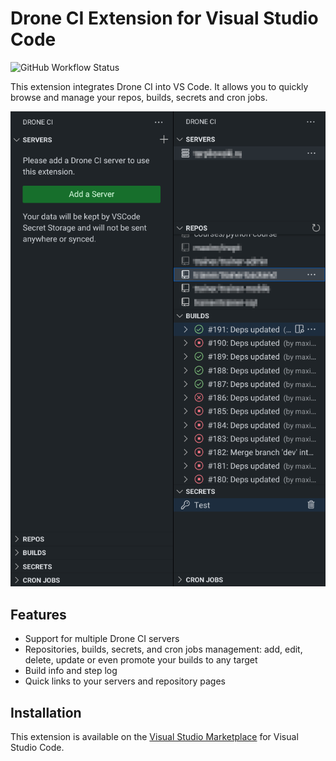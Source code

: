 # Drone CI Extension for Visual Studio Code

![GitHub Workflow Status](https://img.shields.io/github/actions/workflow/status/maximtrp/droneci-vscode-extension/main.yml)

This extension integrates Drone CI into VS Code. It allows you to quickly browse and manage your repos, builds, secrets
and cron jobs.

![Screenshot](images/screenshot-main.png)

## Features

* Support for multiple Drone CI servers
* Repositories, builds, secrets, and cron jobs management: add, edit, delete, update or even promote your builds to any target
* Build info and step log
* Quick links to your servers and repository pages

## Installation

This extension is available on the [Visual Studio Marketplace](https://marketplace.visualstudio.com/items?itemName=maximtrp.drone-ci) for Visual Studio Code.